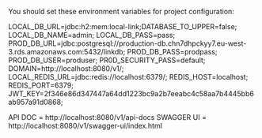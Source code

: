 You should set these environment variables for project configuration:

LOCAL_DB_URL=jdbc:h2:mem:local-link;DATABASE_TO_UPPER=false;
LOCAL_DB_NAME=admin;
LOCAL_DB_PASS=pass;
PROD_DB_URL=jdbc:postgresql://production-db.chn7dhpckyy7.eu-west-3.rds.amazonaws.com:5432/linkdb;
PROD_DB_PASS=prodpass;
PROD_DB_USER=produser;
PR0D_SECURITY_PASS=default;
DOMAIN=http://localhost:8080/v1/;
LOCAL_REDIS_URL=jdbc:redis://localhost:6379/;
REDIS_HOST=localhost;
REDIS_PORT=6379;
JWT_KEY=2f346e86d347447a64dd1223bc9a2b7eeabc4c58aa7b4445bb6ab957a91d0868;

API DOC = http://localhost:8080/v1/api-docs
SWAGGER UI = http://localhost:8080/v1/swagger-ui/index.html
